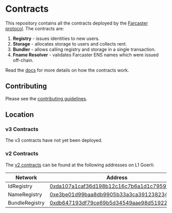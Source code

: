 # Contracts

This repository contains all the contracts deployed by the [Farcaster protocol](https://github.com/farcasterxyz/protocol). The contracts are: 

1. **Registry** - issues identities to new users.
2. **Storage** - allocates storage to users and collects rent.
3. **Bundler** - allows calling registry and storage in a single transaction. 
4. **Fname Resolver** - validates Farcaster ENS names which were issued off-chain. 

Read the [docs](docs/docs.md) for more details on how the contracts work. 


## Contributing

Please see the [contributing guidelines](CONTRIBUTING.md).

## Location

### v3 Contracts

The v3 contracts have not yet been deployed. 

### v2 Contracts

The [v2 contracts](https://github.com/farcasterxyz/contracts/releases/tag/v2.0.0) can be found at the following addresses on L1 Goerli:

| Network        | Address                                                                                                                      |
| -------------- | ---------------------------------------------------------------------------------------------------------------------------- |
| IdRegistry     | [0xda107a1caf36d198b12c16c7b6a1d1c795978c42](https://goerli.etherscan.io/address/0xda107a1caf36d198b12c16c7b6a1d1c795978c42) |
| NameRegistry   | [0xe3be01d99baa8db9905b33a3ca391238234b79d1](https://goerli.etherscan.io/address/0xe3be01d99baa8db9905b33a3ca391238234b79d1) |
| BundleRegistry | [0xdb647193df79ce69b5d34549aae98d519223f682](https://goerli.etherscan.io/address/0xdb647193df79ce69b5d34549aae98d519223f682) |
